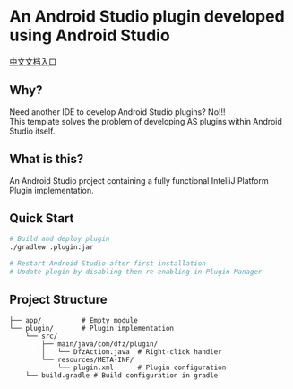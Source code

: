 # An Android Studio plugin developed using Android Studio
[中文文档入口](README.md "中文")

Why?
-----------
Need another IDE to develop Android Studio plugins? No!!!  
This template solves the problem of developing AS plugins within Android Studio itself.


What is this?
-----------
An Android Studio project containing a fully functional IntelliJ Platform Plugin implementation.

Quick Start
-----------
```bash
# Build and deploy plugin
./gradlew :plugin:jar

# Restart Android Studio after first installation
# Update plugin by disabling then re-enabling in Plugin Manager
````

## Project Structure
```
├── app/          # Empty module
└── plugin/       # Plugin implementation
    └── src/
        ├── main/java/com/dfz/plugin/
        │   └── DfzAction.java  # Right-click handler
        └── resources/META-INF/
            └── plugin.xml      # Plugin configuration
    └── build.gradle # Build configuration in gradle

```

